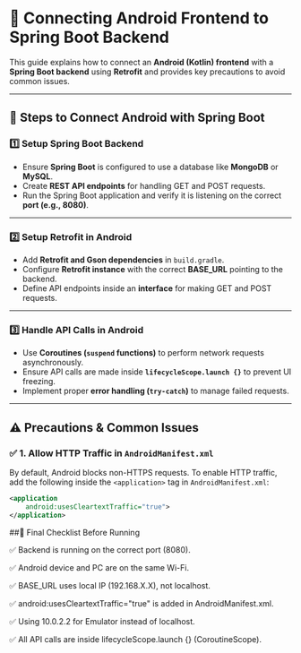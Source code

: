 # 📌 Connecting Android Frontend to Spring Boot Backend

This guide explains how to connect an **Android (Kotlin) frontend** with a **Spring Boot backend** using **Retrofit** and provides key precautions to avoid common issues.

---

## 🚀 Steps to Connect Android with Spring Boot

### 1️⃣ Setup Spring Boot Backend  
- Ensure **Spring Boot** is configured to use a database like **MongoDB** or **MySQL**.  
- Create **REST API endpoints** for handling GET and POST requests.  
- Run the Spring Boot application and verify it is listening on the correct **port (e.g., 8080)**.  

---

### 2️⃣ Setup Retrofit in Android  
- Add **Retrofit and Gson dependencies** in `build.gradle`.  
- Configure **Retrofit instance** with the correct **BASE_URL** pointing to the backend.  
- Define API endpoints inside an **interface** for making GET and POST requests.  

---

### 3️⃣ Handle API Calls in Android  
- Use **Coroutines (`suspend` functions)** to perform network requests asynchronously.  
- Ensure API calls are made inside **`lifecycleScope.launch {}`** to prevent UI freezing.  
- Implement proper **error handling (`try-catch`)** to manage failed requests.  

---

## ⚠️ Precautions & Common Issues  

### ✅ 1. Allow HTTP Traffic in `AndroidManifest.xml`  
By default, Android blocks non-HTTPS requests. To enable HTTP traffic, add the following inside the `<application>` tag in `AndroidManifest.xml`:

```xml
<application
    android:usesCleartextTraffic="true">
</application>
```
##🎯 Final Checklist Before Running


✅ Backend is running on the correct port (8080).


✅ Android device and PC are on the same Wi-Fi.


✅ BASE_URL uses local IP (192.168.X.X), not localhost.


✅ android:usesCleartextTraffic="true" is added in AndroidManifest.xml.


✅ Using 10.0.2.2 for Emulator instead of localhost.


✅ All API calls are inside lifecycleScope.launch {} (CoroutineScope).

